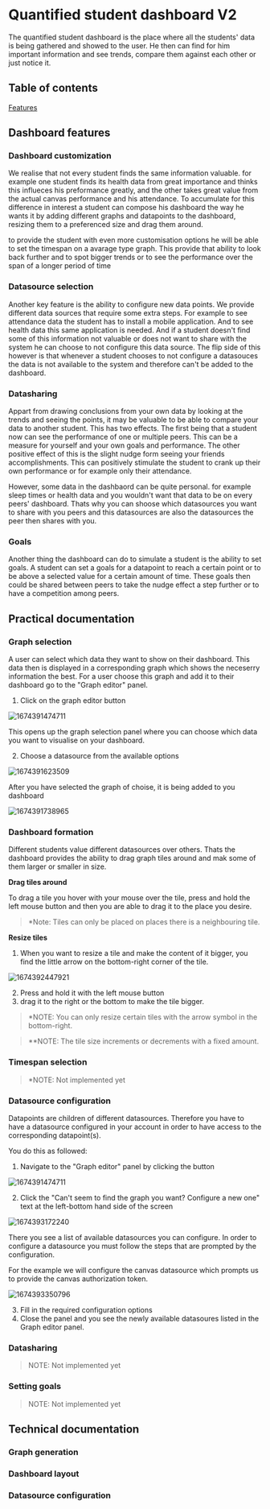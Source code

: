 # Quantified student dashboard V2

The quantified student dashboard is the place where all the students' data is being gathered and showed to the user. He then can find for him important information and see trends, compare them against each other or just notice it.

## Table of contents
[Features](#features) 

## Dashboard features
<a name="features"/>

### Dashboard customization

We realise that not every student finds the same information valuable. for example one student finds its health data from great importance and thinks this influeces his preformance greatly, and the other takes great value from the actual canvas performance and his attendance. To accumulate for this difference in interest a student can compose his dashboard the way he wants it by adding different graphs and datapoints to the dashboard, resizing them to a preferenced size and drag them around.

to provide the student with even more customisation options he will be able to set the timespan on a avarage type graph. This provide that ability to look back further and to spot bigger trends or to see the performance over the span of a longer period of time

### Datasource selection

Another key feature is the ability to configure new data points. We provide different data sources that require some extra steps. For example to see attendance data the student has to install a mobile application. And to see health data this same application is needed. And if a student doesn't find some of this information not valuable or does not want to share with the system he can choose to not configure this data source. The flip side of this however is that whenever a student chooses to not configure a datasouces the data is not available to the system and therefore can't be added to the dashboard.

### Datasharing

Appart from drawing conclusions from your own data by looking at the trends and seeing the points, it may be valuable to be able to compare your data to another student. This has two effects. The first being that a student now can see the performance of one or multiple peers. This can be a measure for yourself and your own goals and performance. The other positive effect of this is the slight nudge form seeing your friends accomplishments. This can positively stimulate the student to crank up their own performance or for example only their attendance.

However, some data in the dashbaord can be quite personal. for example sleep times or health data and you wouldn't want that data to be on every peers' dashboard. Thats why you can shoose which datasources you want to share with you peers and this datasources are also the datasources the peer then shares with you.

### Goals

Another thing the dashboard can do to simulate a student is the ability to set goals. A student can set a goals for a datapoint to reach a certain point or to be above a selected value for a certain amount of time. These goals then could be shared between peers to take the nudge effect a step further or to have a competition among peers.

## Practical documentation

### Graph selection

A user can select which data they want to show on their dashboard. This data then is displayed in a corresponding graph which shows the neceserry information the best. For a user choose this graph and add it to their dashboard go to the "Graph editor" panel.

1. Click on the graph editor button

![1674391474711](image/README/1674391474711.png)

This opens up the graph selection panel where you can choose which data you want to visualise on your dashboard.

2. Choose a datasource from the available options

![1674391623509](image/README/1674391623509.png)

After you have selected the graph of choise, it is being added to you dashboard

![1674391738965](image/README/1674391738965.png)

### Dashboard formation

Different students value different datasources over others. Thats the dashboard provides the ability to drag graph tiles around and mak some of them larger or smaller in size.

**Drag tiles around**

To drag a tile you hover with your mouse over the tile, press and hold the left mouse button and then you are able to drag it to the place you desire.

> \*Note: Tiles can only be placed on places there is a neighbouring tile.

**Resize tiles**

1. When you want to resize a tile and make the content of it bigger, you find the little arrow on the bottom-right corner of the tile.

![1674392447921](image/README/1674392447921.png)

2. Press and hold it with the left mouse button
3. drag it to the right or the bottom to make the tile bigger.

> \*NOTE: You can only resize certain tiles with the arrow symbol in the bottom-right.

> \*\*NOTE: The tile size increments or decrements with a fixed amount.

### Timespan selection

> \*NOTE: Not implemented yet

### Datasource configuration

Datapoints are children of different datasources. Therefore you have to have a datasource configured in your account in order to have access to the corresponding datapoint(s).

You do this as followed:

1. Navigate to the "Graph editor" panel by clicking the button

![1674391474711](https://file+.vscode-resource.vscode-cdn.net/c%3A/Users/thijm/OneDrive%20-%20Office%20365%20Fontys/Delta%20Excellence%20Program/Quantified%20student/Dashboard-v2/image/README/1674391474711.png)

2. Click the "Can't seem to find the graph you want? Configure a new one" text at the left-bottom hand side of the screen

![1674393172240](image/README/1674393172240.png)

There you see a list of available datasources you can configure. In order to configure a datasource you must follow the steps that are prompted by the configuration.

For the example we will configure the canvas datasource which prompts us to provide the canvas authorization token.

![1674393350796](image/README/1674393350796.png)

3. Fill in the required configuration options
4. Close the panel and you see the newly available datasoures listed in the Graph editor panel.

### Datasharing

> NOTE: Not implemented yet

### Setting goals

> NOTE: Not implemented yet

## Technical documentation

### Graph generation

### Dashboard layout

### Datasource configuration
